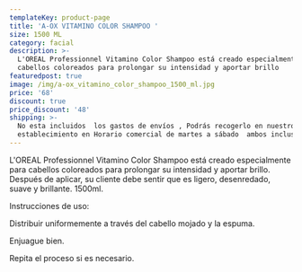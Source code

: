 ```yaml
---
templateKey: product-page
title: 'A-OX VITAMINO COLOR SHAMPOO '
size: 1500 ML
category: facial
description: >-
  L'OREAL Professionnel Vitamino Color Shampoo está creado especialmente para
  cabellos coloreados para prolongar su intensidad y aportar brillo
featuredpost: true
image: /img/a-ox_vitamino_color_shampoo_1500_ml.jpg
price: '68'
discount: true
price_discount: '48'
shipping: >-
  No esta incluidos  los gastos de envíos , Podrás recogerlo en nuestro
  establecimiento en Horario comercial de martes a sábado  ambos inclusive
---
```

L'OREAL Professionnel Vitamino Color Shampoo está creado especialmente para cabellos coloreados para prolongar su intensidad y aportar brillo.  Después de aplicar, su cliente debe sentir que es ligero, desenredado, suave y brillante.  1500ml.

Instrucciones de uso:



Distribuir uniformemente a través del cabello mojado y la espuma.

Enjuague bien.

Repita el proceso si es necesario.
